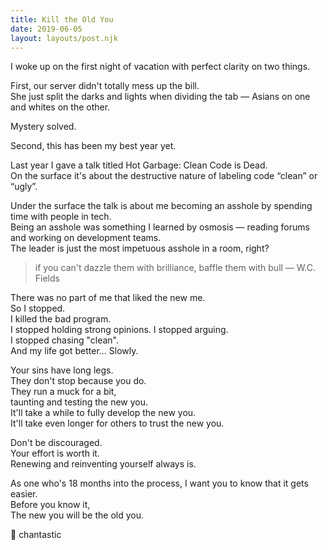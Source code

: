 ```yaml
---
title: Kill the Old You
date: 2019-06-05
layout: layouts/post.njk
---
```


I woke up on the first night of vacation with perfect clarity on two things.

First, our server didn't totally mess up the bill.  
She just split the darks and lights when dividing the tab — Asians on one and whites on the other.

Mystery solved.

Second, this has been my best year yet.

Last year I gave a talk titled Hot Garbage: Clean Code is Dead.  
On the surface it's about the destructive nature of labeling code “clean” or “ugly”.

Under the surface the talk is about me becoming an asshole by spending time with people in tech.  
Being an asshole was something I learned by osmosis — reading forums and working on development teams.  
The leader is just the most impetuous asshole in a room, right?

> if you can't dazzle them with brilliance, baffle them with bull — W.C. Fields

There was no part of me that liked the new me.  
So I stopped.  
I killed the bad program.  
I stopped holding strong opinions.
I stopped arguing.  
I stopped chasing "clean".  
And my life got better...
Slowly.

Your sins have long legs.  
They don't stop because you do.  
They run a muck for a bit,  
taunting and testing the new you.  
It'll take a while to fully develop the new you.  
It'll take even longer for others to trust the new you.

Don't be discouraged.  
Your effort is worth it.  
Renewing and reinventing yourself always is.

As one who's 18 months into the process, I want you to know that it gets easier.  
Before you know it,  
The new you will be the old you.

👼 chantastic
